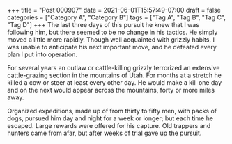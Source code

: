+++
title = "Post 000907"
date = 2021-06-01T15:57:49-07:00
draft = false
categories = ["Category A", "Category B"]
tags = ["Tag A", "Tag B", "Tag C", "Tag D"]
+++
The last three days of this pursuit he knew that I was following him, but there seemed to be no change in his tactics. He simply moved a little more rapidly. Though well acquainted with grizzly habits, I was unable to anticipate his next important move, and he defeated every plan I put into operation.

For several years an outlaw or cattle-killing grizzly terrorized an extensive cattle-grazing section in the mountains of Utah. For months at a stretch he killed a cow or steer at least every other day. He would make a kill one day and on the next would appear across the mountains, forty or more miles away.

Organized expeditions, made up of from thirty to fifty men, with packs of dogs, pursued him day and night for a week or longer; but each time he escaped. Large rewards were offered for his capture. Old trappers and hunters came from afar, but after weeks of trial gave up the pursuit.
